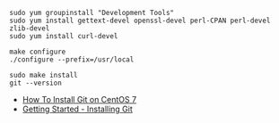 
    sudo yum groupinstall "Development Tools"
    sudo yum install gettext-devel openssl-devel perl-CPAN perl-devel zlib-devel
    sudo yum install curl-devel
    
    make configure
    ./configure --prefix=/usr/local
    
    sudo make install
    git --version

- [How To Install Git on CentOS 7](https://www.digitalocean.com/community/tutorials/how-to-install-git-on-centos-7)
- [Getting Started - Installing Git](https://git-scm.com/book/en/v2/Getting-Started-Installing-Git)
